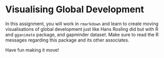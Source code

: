 # Visualising Global Development

In this assignment, you will work in `rmarkdown` and learn to create moving visualisations of global development just like Hans Rosling did but with R and `gganimate` package, and gapminder dataset. Make sure to read the R messages regarding this package and its other associates. 

Have fun making it move!
